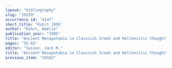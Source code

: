 ```yaml
---
layout: "bibliography"
slug: "19159"
occurrence_id: "4147"
short_title: "Kuhrt 1995"
author: "Kuhrt, Amélie"
publication_year: "1995"
title: "Ancient Mesopotamia in Classical Greek and Hellenistic thought"
pages: "55-65"
editor: "Sasson, Jack M."
title: "Ancient Mesopotamia in Classical Greek and Hellenistic thought"
previous_item: "19162"
---
```


